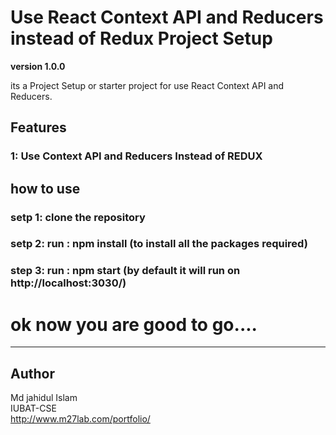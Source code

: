 # Use React Context API and Reducers instead of Redux Project Setup 


**version 1.0.0**

its a Project Setup or starter project for use React Context API and Reducers.

## Features

### 1: Use Context API and Reducers Instead of REDUX


## how to use

### setp 1: clone the repository 
### setp 2: run : npm install (to install all the packages required)
### step 3: run : npm start (by default it will run on http://localhost:3030/)


# ok now you are good to go....

---
## Author
Md jahidul Islam\
IUBAT-CSE\
http://www.m27lab.com/portfolio/
